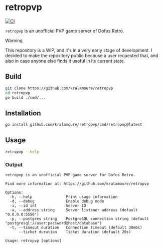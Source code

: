 # retropvp

[![CI](https://github.com/kralamoure/retropvp/actions/workflows/ci.yml/badge.svg)](https://github.com/kralamoure/retropvp/actions/workflows/ci.yml)

`retropvp` is an unofficial PVP game server of Dofus Retro.

> [!WARNING]
> This repository is a WIP, and it's in a very early stage of development. I decided to make the repository public
> because a user requested that, and also in case anyone else finds it useful in its current state.

## Build

```sh
git clone https://github.com/kralamoure/retropvp
cd retropvp
go build ./cmd/...
```

## Installation

```sh
go install github.com/kralamoure/retropvp/cmd/retropvp@latest
```

## Usage

```sh
retropvp --help
```

### Output

```text
retropvp is an unofficial PVP game server for Dofus Retro.

Find more information at: https://github.com/kralamoure/retropvp

Options:
  -h, --help               Print usage information
  -d, --debug              Enable debug mode
  -i, --id int             Server ID
  -a, --address string     Server listener address (default "0.0.0.0:5556")
  -p, --postgres string    PostgreSQL connection string (default "postgresql://user:password@host/database")
  -t, --timeout duration   Connection timeout (default 30m0s)
      --ticket duration    Ticket duration (default 20s)

Usage: retropvp [options]
```
